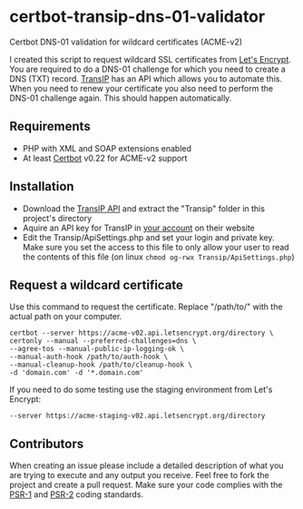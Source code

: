 # certbot-transip-dns-01-validator
Certbot DNS-01 validation for wildcard certificates (ACME-v2)

I created this script to request wildcard SSL certificates from [Let's Encrypt][1]. You are required to do a DNS-01
challenge for which you need to create a DNS (TXT) record. [TransIP][3] has an API which allows you to automate this.
When you need to renew your certificate you also need to perform the DNS-01 challenge again. This should happen automatically.

Requirements
------------
* PHP with XML and SOAP extensions enabled
* At least [Certbot][2] v0.22 for ACME-v2 support

Installation
------------

* Download the [TransIP API][3] and extract the "Transip" folder in this project's directory
* Aquire an API key for TransIP in [your account][4] on their website
* Edit the Transip/ApiSettings.php and set your login and private key. Make sure you set the access to this file to only allow your user to read the contents of this file (on linux `chmod og-rwx Transip/ApiSettings.php`)

Request a wildcard certificate
------------

Use this command to request the certificate. Replace "/path/to/" with the actual path on your computer.
```
certbot --server https://acme-v02.api.letsencrypt.org/directory \
certonly --manual --preferred-challenges=dns \
--agree-tos --manual-public-ip-logging-ok \
--manual-auth-hook /path/to/auth-hook \
--manual-cleanup-hook /path/to/cleanup-hook \
-d 'domain.com' -d '*.domain.com'
```

If you need to do some testing use the staging environment from Let's Encrypt:
```
--server https://acme-staging-v02.api.letsencrypt.org/directory
```

Contributors
------------

When creating an issue please include a detailed description of what you are trying to execute and any output you receive. Feel free to fork the project and create a pull request. Make sure your code complies with the [PSR-1][5] and [PSR-2][6] coding standards.

[1]: https://letsencrypt.org/
[2]: https://certbot.eff.org/
[3]: https://www.transip.nl/transip/api/
[4]: https://www.transip.nl/cp/account/api/
[5]: https://www.php-fig.org/psr/psr-1/
[6]: https://www.php-fig.org/psr/psr-2/
